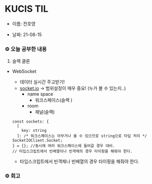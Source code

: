 # KUCIS TIL

- 이름: 전호영

- 날짜: 21-08-15

### ⚙️ 오늘 공부한 내용

1. 슬랙 클론

- WebSocket

  - 데이터 실시간 주고받기!
  - [socket.io](http://socket.io) → 범위설정이 매우 중요! (누가 볼 수 있는지..)
    - name space
      - 워크스페이스(슬랙 )
    - room
      - 채널(슬랙)

  ```tsx
  const sockets: {
    [
      key: string
    ]: /* 워크스페이스는 아무거나 올 수 있으므로 string으로 타입 처리 */ SocketIOClient.Socket;
  } = {}; //동시에 여러 워크스페이스에 들어갈 경우 대비.
  // 타입스크립트에서 빈배열이나 빈객체의 경우 타이핑을 해줘야 한다.
  ```

  - 타입스크립트에서 빈객체나 빈배열의 경우 타이핑을 해줘야 한다.

### ⚙️ 회고
